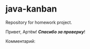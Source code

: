 # java-kanban
Repository for homework project.

Привет, Артём!  **_Спасибо за проверку_**!

Комментарий: 
 